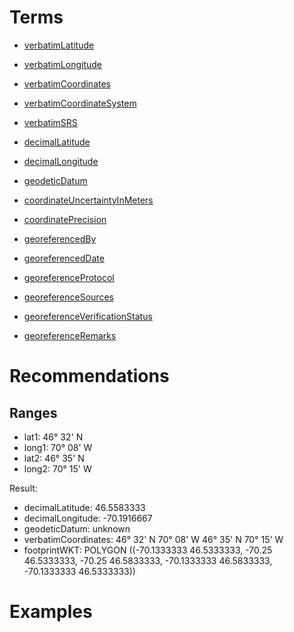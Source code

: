 # Terms #

  * [verbatimLatitude](http://rs.tdwg.org/dwc/terms/verbatimLatitude)
  * [verbatimLongitude](http://rs.tdwg.org/dwc/terms/verbatimLongitude)
  * [verbatimCoordinates](http://rs.tdwg.org/dwc/terms/verbatimCoordinates)
  * [verbatimCoordinateSystem](http://rs.tdwg.org/dwc/terms/verbatimCoordinateSystem)
  * [verbatimSRS](http://rs.tdwg.org/dwc/terms/verbatimSRS)

  * [decimalLatitude](http://rs.tdwg.org/dwc/terms/decimalLatitude)
  * [decimalLongitude](http://rs.tdwg.org/dwc/terms/decimalLongitude)
  * [geodeticDatum](http://rs.tdwg.org/dwc/terms/geodeticDatum)
  * [coordinateUncertaintyInMeters](http://rs.tdwg.org/dwc/terms/coordinateUncertaintyInMeters)
  * [coordinatePrecision](http://rs.tdwg.org/dwc/terms/coordinatePrecision)

  * [georeferencedBy](http://rs.tdwg.org/dwc/terms/georeferencedBy)
  * [georeferencedDate](http://rs.tdwg.org/dwc/terms/georeferencedDate)
  * [georeferenceProtocol](http://rs.tdwg.org/dwc/terms/georeferenceProtocol)
  * [georeferenceSources](http://rs.tdwg.org/dwc/terms/georeferenceSources)
  * [georeferenceVerificationStatus](http://rs.tdwg.org/dwc/terms/georeferenceVerificationStatus)
  * [georeferenceRemarks](http://rs.tdwg.org/dwc/terms/georeferenceRemarks)

# Recommendations #

## Ranges ##

  * lat1: 46° 32' N
  * long1: 70° 08' W
  * lat2: 46° 35' N
  * long2: 70° 15' W

Result:

  * decimalLatitude: 46.5583333
  * decimalLongitude: -70.1916667
  * geodeticDatum: unknown
  * verbatimCoordinates: 46° 32' N 70° 08' W 46° 35' N 70° 15' W
  * footprintWKT: POLYGON ((-70.1333333 46.5333333, -70.25 46.5333333, -70.25 46.5833333, -70.1333333 46.5833333, -70.1333333 46.5333333))

# Examples #
